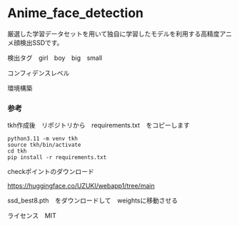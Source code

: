 # Anime_face_detection

厳選した学習データセットを用いて独自に学習したモデルを利用する高精度アニメ顔検出SSDです。

検出タグ　girl　boy　big　small　

コンフィデンスレベル

環境構築

### 参考

tkh作成後　リポジトリから　requirements.txt　をコピーします
```
python3.11 -m venv tkh
source tkh/bin/activate
cd tkh
pip install -r requirements.txt
```

checkポイントのダウンロード

https://huggingface.co/UZUKI/webapp1/tree/main

ssd_best8.pth　をダウンロードして　weightsに移動させる


ライセンス　MIT
